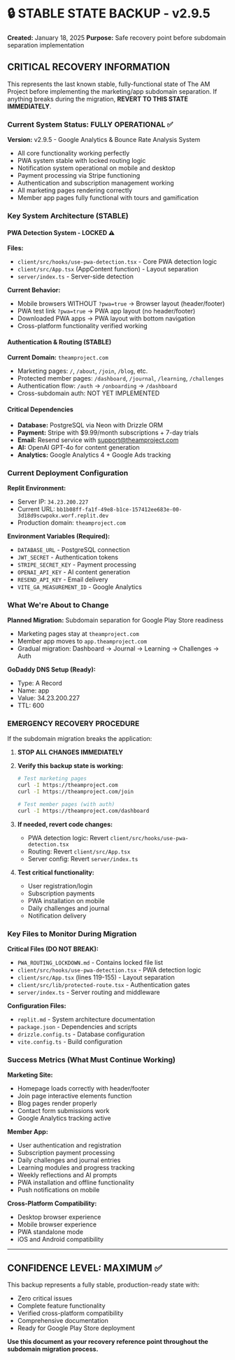 # 🔒 STABLE STATE BACKUP - v2.9.5
**Created:** January 18, 2025
**Purpose:** Safe recovery point before subdomain separation implementation

## CRITICAL RECOVERY INFORMATION

This represents the last known stable, fully-functional state of The AM Project before implementing the marketing/app subdomain separation. If anything breaks during the migration, **REVERT TO THIS STATE IMMEDIATELY**.

### Current System Status: FULLY OPERATIONAL ✅

**Version:** v2.9.5 - Google Analytics & Bounce Rate Analysis System
- All core functionality working perfectly
- PWA system stable with locked routing logic
- Notification system operational on mobile and desktop
- Payment processing via Stripe functioning
- Authentication and subscription management working
- All marketing pages rendering correctly
- Member app pages fully functional with tours and gamification

### Key System Architecture (STABLE)

#### PWA Detection System - LOCKED ⚠️
**Files:** 
- `client/src/hooks/use-pwa-detection.tsx` - Core PWA detection logic
- `client/src/App.tsx` (AppContent function) - Layout separation
- `server/index.ts` - Server-side detection

**Current Behavior:**
- Mobile browsers WITHOUT `?pwa=true` → Browser layout (header/footer)
- PWA test link `?pwa=true` → PWA app layout (no header/footer)
- Downloaded PWA apps → PWA layout with bottom navigation
- Cross-platform functionality verified working

#### Authentication & Routing (STABLE)
**Current Domain:** `theamproject.com`
- Marketing pages: `/`, `/about`, `/join`, `/blog`, etc.
- Protected member pages: `/dashboard`, `/journal`, `/learning`, `/challenges`
- Authentication flow: `/auth` → `/onboarding` → `/dashboard`
- Cross-subdomain auth: NOT YET IMPLEMENTED

#### Critical Dependencies
- **Database:** PostgreSQL via Neon with Drizzle ORM
- **Payment:** Stripe with $9.99/month subscriptions + 7-day trials
- **Email:** Resend service with support@theamproject.com
- **AI:** OpenAI GPT-4o for content generation
- **Analytics:** Google Analytics 4 + Google Ads tracking

### Current Deployment Configuration

**Replit Environment:**
- Server IP: `34.23.200.227`
- Current URL: `bb1b08ff-fa1f-49e8-b1ce-157412ee683e-00-3d18d9scwpokx.worf.replit.dev`
- Production domain: `theamproject.com`

**Environment Variables (Required):**
- `DATABASE_URL` - PostgreSQL connection
- `JWT_SECRET` - Authentication tokens
- `STRIPE_SECRET_KEY` - Payment processing
- `OPENAI_API_KEY` - AI content generation
- `RESEND_API_KEY` - Email delivery
- `VITE_GA_MEASUREMENT_ID` - Google Analytics

### What We're About to Change

**Planned Migration:** Subdomain separation for Google Play Store readiness
- Marketing pages stay at `theamproject.com`
- Member app moves to `app.theamproject.com`
- Gradual migration: Dashboard → Journal → Learning → Challenges → Auth

**GoDaddy DNS Setup (Ready):**
- Type: A Record
- Name: app
- Value: 34.23.200.227
- TTL: 600

### EMERGENCY RECOVERY PROCEDURE

If the subdomain migration breaks the application:

1. **STOP ALL CHANGES IMMEDIATELY**
2. **Verify this backup state is working:**
   ```bash
   # Test marketing pages
   curl -I https://theamproject.com
   curl -I https://theamproject.com/join
   
   # Test member pages (with auth)
   curl -I https://theamproject.com/dashboard
   ```

3. **If needed, revert code changes:**
   - PWA detection logic: Revert `client/src/hooks/use-pwa-detection.tsx`
   - Routing: Revert `client/src/App.tsx`
   - Server config: Revert `server/index.ts`

4. **Test critical functionality:**
   - User registration/login
   - Subscription payments
   - PWA installation on mobile
   - Daily challenges and journal
   - Notification delivery

### Key Files to Monitor During Migration

**Critical Files (DO NOT BREAK):**
- `PWA_ROUTING_LOCKDOWN.md` - Contains locked file list
- `client/src/hooks/use-pwa-detection.tsx` - PWA detection logic
- `client/src/App.tsx` (lines 119-155) - Layout separation
- `client/src/lib/protected-route.tsx` - Authentication gates
- `server/index.ts` - Server routing and middleware

**Configuration Files:**
- `replit.md` - System architecture documentation
- `package.json` - Dependencies and scripts
- `drizzle.config.ts` - Database configuration
- `vite.config.ts` - Build configuration

### Success Metrics (What Must Continue Working)

**Marketing Site:**
- Homepage loads correctly with header/footer
- Join page interactive elements function
- Blog pages render properly
- Contact form submissions work
- Google Analytics tracking active

**Member App:**
- User authentication and registration
- Subscription payment processing
- Daily challenges and journal entries
- Learning modules and progress tracking
- Weekly reflections and AI prompts
- PWA installation and offline functionality
- Push notifications on mobile

**Cross-Platform Compatibility:**
- Desktop browser experience
- Mobile browser experience
- PWA standalone mode
- iOS and Android compatibility

---

## CONFIDENCE LEVEL: MAXIMUM ✅

This backup represents a fully stable, production-ready state with:
- Zero critical issues
- Complete feature functionality
- Verified cross-platform compatibility
- Comprehensive documentation
- Ready for Google Play Store deployment

**Use this document as your recovery reference point throughout the subdomain migration process.**